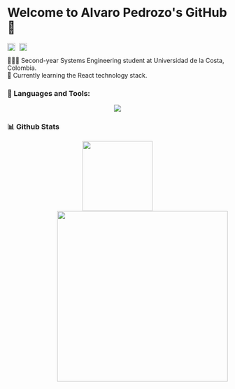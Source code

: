 <img src="https://i.giphy.com/media/v1.Y2lkPTc5MGI3NjExMzBrb3ppbWhjdWJtdzY0bnhmemVwY3lvbjNnbTJ1cnA4eWozMnpkbSZlcD12MV9pbnRlcm5hbF9naWZfYnlfaWQmY3Q9Zw/dAWZiSMbMvObDWP3aA/giphy.gif" width=100% height=1/>

# Welcome to Alvaro Pedrozo's GitHub 👋

<a href='https://www.linkedin.com/in/rahul-jha98/'><img align='left' alt="linkedin" src="https://raw.githubusercontent.com/rahul-jha98/rahul-jha98/561d474902b59c7429ec22bb73e225696c27b202/assets/linkedin.svg" height='18px'/></a>
<a href='https://twitter.com/jharahul98/'><img align='left' alt="twitter" src="https://raw.githubusercontent.com/rahul-jha98/rahul-jha98/561d474902b59c7429ec22bb73e225696c27b202/assets/twitter.svg" height='18px' style="margin-left: 6px;"/></a>

<br/>

👨🏻‍💻 Second-year Systems Engineering student at Universidad de la Costa, Colombia.
<br/>
💭 Currently learning the React technology stack.

### 🔨 Languages and Tools:

<p align="center">
    <img src="https://skillicons.dev/icons?i=html,css,js,ts,react,tailwind,astro,git,bootstrap,python,mongo,mysql,npm,rollupjs,jest,figma,aws,cloudflare,azure,latex,md,discord,github,vscode" />
</p>

### 📊 Github Stats
<p align=center>
  <div align=center>
      <img height=160 align="center" src="https://github-readme-stats.vercel.app/api/top-langs/?username=shootmewolft&hide=c%23,powershell,Mathematica,Ruby,Objective-C,Objective-C%2b%2b,Cuda&title_color=61dafb&text_color=ffffff&icon_color=61dafb&bg_color=20232a&langs_count=8&layout=compact&border_color=61dafb&hide_border=true&size_weight=0.5&count_weight=0.5" />
      <img align="right" width=390 src="https://github-readme-stats.vercel.app/api?username=shootmewolft&show_icons=true&theme=react&border_color=61dafb&hide_border=true" />
  </div>
</p>

<br />


<img src="https://i.giphy.com/media/v1.Y2lkPTc5MGI3NjExMzBrb3ppbWhjdWJtdzY0bnhmemVwY3lvbjNnbTJ1cnA4eWozMnpkbSZlcD12MV9pbnRlcm5hbF9naWZfYnlfaWQmY3Q9Zw/dAWZiSMbMvObDWP3aA/giphy.gif" width=100% height=1/>